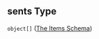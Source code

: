 ## sents Type

`object[]` ([The Items Schema](ling_spacy-properties-properties-the-sents-schema-the-items-schema.md))

